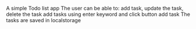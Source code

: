 A simple Todo list app
The user can be able to: 
add task, update the task, delete the task
add tasks using enter keyword and click button add task
The tasks are saved in localstorage 
